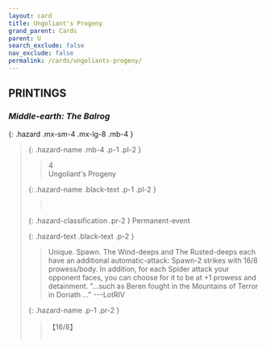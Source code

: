 ```yaml
---
layout: card
title: Ungoliant's Progeny
grand_parent: Cards
parent: U
search_exclude: false
nav_exclude: false
permalink: /cards/ungoliants-progeny/
---
```


## PRINTINGS


### _Middle-earth: The Balrog_

{: .hazard .mx-sm-4 .mx-lg-8 .mb-4 }
> {: .hazard-name .mb-4 .p-1 .pl-2 }
> > <div class="hazard-mp">4</div>
> > <div class="card-name">Ungoliant's Progeny</div>
>
> {: .hazard-name .black-text .p-1 .pl-2 }
> > &nbsp;
>
> {: .hazard-classification .pr-2 }
> Permanent-event
>
> {: .hazard-text .black-text .p-2 }
> > Unique. Spawn. The Wind-deeps and The Rusted-deeps each have an additional automatic-attack: Spawn-2 strikes with 16/8 prowess/body. In addition, for each Spider attack your opponent faces, you can choose for it to be at +1 prowess and detainment.   "...such as Beren fought in the Mountains of Terror in Doriath ..."  ---LotRIV 
>
> {: .hazard-name .p-1 .pr-2 }
> > <div class="card-shield">【16/8】</div>
> > <div class="card-corruption">&nbsp;</div>
